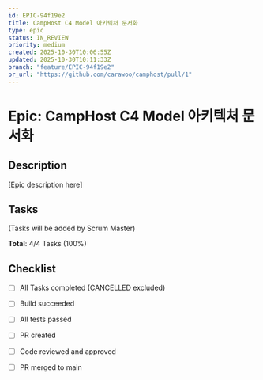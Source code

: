 ```yaml
---
id: EPIC-94f19e2
title: CampHost C4 Model 아키텍처 문서화
type: epic
status: IN_REVIEW
priority: medium
created: 2025-10-30T10:06:55Z
updated: 2025-10-30T10:11:33Z
branch: "feature/EPIC-94f19e2"
pr_url: "https://github.com/carawoo/camphost/pull/1"
---
```


# Epic: CampHost C4 Model 아키텍처 문서화

## Description

[Epic description here]

## Tasks

(Tasks will be added by Scrum Master)

**Total**: 4/4 Tasks (100%)

## Checklist

- [ ] All Tasks completed (CANCELLED excluded)
- [ ] Build succeeded
- [ ] All tests passed
- [ ] PR created
- [ ] Code reviewed and approved
- [ ] PR merged to main

